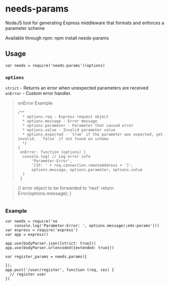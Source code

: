 # needs-params

NodeJS tool for generating Express middleware that formats and enforces a parameter scheme

Available through npm:
    npm install needs-params
    
## Usage
    var needs = require('needs-params')(options)
    
### `options`
`strict` 	- Returns an error when unexpected parameters are received
`onError`	- Custom error handler.

> onError Example
> ```
> /**
>   * options.req - Express request object
>   * options.message - Error message
>   * options.parameter - Parameter that caused error
>   * options.value - Invalid parameter value
>   * options.expected - `true` if the parameter was expected, yet invalid.  `false` if not found on schema
>   */
> {
>  onError: function (options) {
>	console.log( // Log error info
>		'Parameter-Error',
>		'[IP: ' + req.connection.remoteAddress + ']',
> 		options.message, options.parameter, options.value
> 	)
>  }
	
>	// error object to be forwarded to 'next'
> 	return Error(options.message);
> }
> ```




### Example
```
var needs = require('ne
	console.log('Parameter-Error: ', options.message);eds-params')()
var express = require('express')
var app = express()
    
app.use(bodyParser.json({strict: true}))
app.use(bodyParser.urlencoded({extended: true}))

var register_params = needs.params({
       
});
app.post('/user/register', function (req, res) {
  // register user
})
```